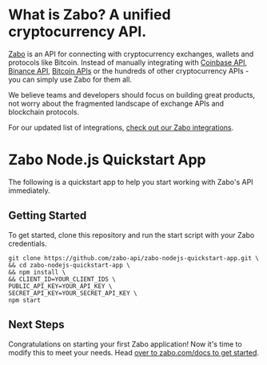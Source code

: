 What is Zabo? A unified cryptocurrency API.
=========================
[Zabo](https://zabo.com) is an API for connecting with cryptocurrency exchanges, wallets and protocols like Bitcoin. Instead of manually integrating with [Coinbase API](https://zabo.com/integrations/coinbase), [Binance API](https://zabo.com/integrations/binance), [Bitcoin APIs](https://zabo.com/integrations/bitcoin) or the hundreds of other cryptocurrency APIs - you can simply use Zabo for them all.  

We believe teams and developers should focus on building great products, not worry about the fragmented landscape of exchange APIs and blockchain protocols.  

For our updated list of integrations, [check out our Zabo integrations](https://zabo.com/integrations).

# Zabo Node.js Quickstart App

The following is a quickstart app to help you start working with Zabo's API immediately.

## Getting Started

To get started, clone this repository and run the start script with your Zabo credentials.

```
git clone https://github.com/zabo-api/zabo-nodejs-quickstart-app.git \
&& cd zabo-nodejs-quickstart-app \
&& npm install \
&& CLIENT_ID=YOUR_CLIENT_IDS \
PUBLIC_API_KEY=YOUR_API_KEY \
SECRET_API_KEY=YOUR_SECRET_API_KEY \
npm start
```

## Next Steps

Congratulations on starting your first Zabo application! Now it's time to modify this to meet your needs. Head [over to zabo.com/docs to get started](https://zabo.com/docs).